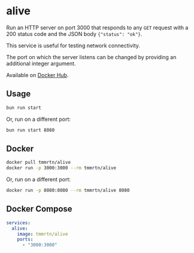 # alive

Run an HTTP server on port 3000 that responds to any `GET` request with a 200
status code and the JSON body `{"status": "ok"}`.

This service is useful for testing network connectivity.

The port on which the server listens can be changed by providing an additional
integer argument.

Available on [Docker Hub](https://hub.docker.com/r/tmmrtn/alive).

## Usage

```bash
bun run start
```

Or, run on a different port:

```bash
bun run start 8080
```

## Docker

```bash
docker pull tmmrtn/alive
docker run -p 3000:3000 --rm tmmrtn/alive
```

Or, run on a different port:

```bash
docker run -p 8080:8080 --rm tmmrtn/alive 8080
```

## Docker Compose

```yaml
services:
  alive:
    image: tmmrtn/alive
    ports:
      - "3000:3000"
```

